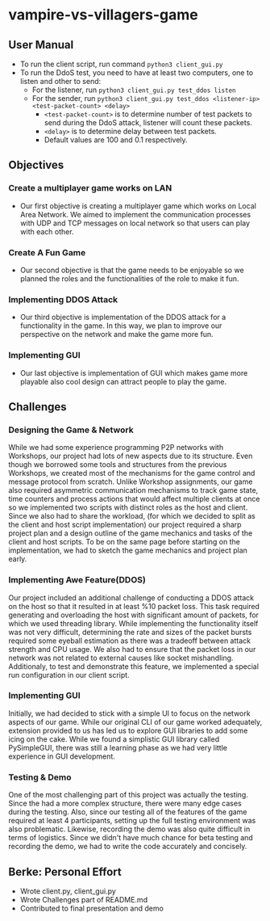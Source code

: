 # vampire-vs-villagers-game
## User Manual
* To run the client script, run command ```python3 client_gui.py```
* To run the DdoS test, you need to have at least two computers, one to listen and other to send:
  * For the listener, run ```python3 client_gui.py test_ddos listen```
  * For the sender, run ```python3 client_gui.py test_ddos <listener-ip> <test-packet-count> <delay>```
    * ```<test-packet-count>``` is to determine number of test packets to send during the DdoS attack, listener will count these packets.
    * ```<delay>``` is to determine delay between test packets.
    * Default values are 100 and 0.1 respectively. 

## Objectives

### Create a multiplayer game works on LAN

- Our first objective is creating a multiplayer game which works on Local Area Network. We aimed to implement the communication processes with UDP and TCP messages on local network so that users can play with each other.

### Create A Fun Game

- Our second objective is that the game needs to be enjoyable so we planned the roles and the functionalities of the role to make it fun.

### Implementing DDOS Attack

- Our third objective is implementation of the DDOS attack for a functionality in the game. In this way, we plan to improve our perspective on the network and make the game more fun.

### **Implementing GUI**

- Our last objective is implementation of GUI which makes game more playable also cool design can attract people to play the game.


## Challenges

### Designing the Game & Network
While we had some experience programming P2P networks with Workshops, our project had lots of new aspects due to its structure. Even though we borrowed some tools and structures from the previous Workshops, we created most of the mechanisms for the game control and message protocol from scratch. 
Unlike Workshop assignments, our game also required asymmetric communication mechanisms to track game state, time counters and process actions that would affect multiple clients at once so we implemented two scripts with distinct roles as the host and client. Since we also had to share the workload, (for which we decided to split as the client and host script implementation) our project required a sharp project plan and a design outline of the game mechanics and tasks of the client and host scripts. To be on the same page before starting on the implementation, we had to sketch the game mechanics and project plan early.

### Implementing Awe Feature(DDOS)
Our project included an additional challenge of conducting a DDOS attack on the host so that it resulted in at least %10 packet loss. This task required generating and overloading the host with significant amount of packets, for which we used threading library. While implementing the functionality itself was not very difficult, determining the rate and sizes of the packet bursts required some eyeball estimation as there was a tradeoff between attack strength and CPU usage. We also had to ensure that the packet loss in our network was not related to external causes like socket mishandling. Additionaly, to test and demonstrate this feature, we implemented a special run configuration in our client script.

### Implementing GUI
Initially, we had decided to stick with a simple UI to focus on the network aspects of our game. While our original CLI of our game worked adequately, extension provided to us has led us to explore GUI libraries to add some icing on the cake. While we found a simplistic GUI library called PySimpleGUI, there was still a learning phase as we had very little experience in GUI development.

### Testing & Demo 
One of the most challenging part of this project was actually the testing. Since the had a more complex structure, there were many edge cases during the testing. Also, since our testing all of the features of the game required at least 4 participants, setting up the full testing environment was also problematic. Likewise, recording the demo was also quite difficult in terms of logistics. Since we didn't have much chance for beta testing and recording the demo, we had to write the code accurately and concisely.

## Berke: Personal Effort
* Wrote client.py, client_gui.py
* Wrote Challenges part of README.md
* Contributed to final presentation and demo
